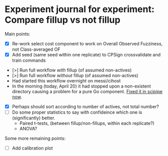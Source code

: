 # Experiment journal for experiment: Compare fillup vs not fillup

Main points:

- [x] Re-work select cost component to work on Overall Observed Fuzziness, not
  Class-averaged OF
- [x] Add seed (same seed within one replicate) to CPSign crossvalidate and train commands
- [>] Run full workflow *with* fillup (of assumed non-actives)
- [>] Run full workflow *without* fillup (of assumed non-actives)
- Had started this workflow overnight on messi/cihost
- In the morning (today, April 20) it had stopped upon a non-existent directory
  causing a problem for a pure Go component. [Fixed it in scipipe now](https://github.com/scipipe/scipipe/commit/05b6a8).
- [x] Perhaps should sort according to number of actives, not total number?
- [ ] Do some proper statistics to say with confideince which one is (significantly) better.
  - Paired t-tests, (between fillup/non-fillups, within each replicate?)
  - ANOVA?

Some more remaining points:

- [ ] Add calibration plot

